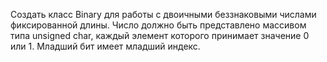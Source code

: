 Создать класс Binary для работы с двоичными беззнаковыми числами фиксированной длины. Число должно быть представлено массивом типа unsigned char, каждый элемент которого принимает значение 0 или 1. Младший бит имеет младший индекс.